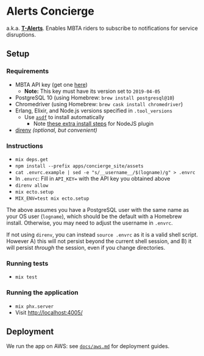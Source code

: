 # Alerts Concierge

a.k.a. **[T-Alerts](https://alerts.mbta.com/)**. Enables MBTA riders to
subscribe to notifications for service disruptions.

## Setup

### Requirements

- MBTA API key (get one [here](https://dev.api.mbtace.com))
  - **Note:** This key must have its version set to `2019-04-05`
- PostgreSQL 10 (using Homebrew: `brew install postgresql@10`)
- Chromedriver (using Homebrew: `brew cask install chromedriver`)
- Erlang, Elixir, and Node.js versions specified in `.tool_versions`
  - Use [`asdf`](https://github.com/asdf-vm/asdf) to install automatically
    - Note [these extra install steps][nodejs-reqs] for NodeJS plugin
- [direnv](https://github.com/direnv/direnv) _(optional, but convenient)_

[nodejs-reqs]: https://github.com/asdf-vm/asdf-nodejs#requirements

### Instructions

- `mix deps.get`
- `npm install --prefix apps/concierge_site/assets`
- `cat .envrc.example | sed -e "s/__username__/$(logname)/g" > .envrc`
- In `.envrc`: Fill in `API_KEY=` with the API key you obtained above
- `direnv allow`
- `mix ecto.setup`
- `MIX_ENV=test mix ecto.setup`

The above assumes you have a PostgreSQL user with the same name as your OS user
(`logname`), which should be the default with a Homebrew install. Otherwise, you
may need to adjust the username in `.envrc`.

If not using `direnv`, you can instead `source .envrc` as it is a valid shell
script. However A) this will not persist beyond the current shell session, and
B) it will persist _through_ the session, even if you change directories.

### Running tests

- `mix test`

### Running the application

- `mix phx.server`
- Visit <http://localhost:4005/>

## Deployment

We run the app on AWS: see [`docs/aws.md`](docs/aws.md) for deployment guides.
